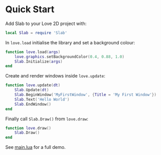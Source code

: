 # Quick Start

Add Slab to your Love 2D project with:
```lua
local Slab = require 'Slab'
```
In `love.load` initialise the library and set a background colour:
```lua
function love.load(args)
    love.graphics.setBackgroundColor(0.4, 0.88, 1.0)
    Slab.Initialize(args)
end
```
Create and render windows inside `love.update`:
```lua
function love.update(dt)
    Slab.Update(dt)
    Slab.BeginWindow('MyFirstWindow', {Title = 'My First Window'})
    Slab.Text('Hello World')
    Slab.EndWindow()
end
```
Finally call `Slab.Draw()` from `love.draw`:
```lua
function love.draw()
    Slab.Draw()
end
```
See [main.lua](../main.lua) for a full demo.
